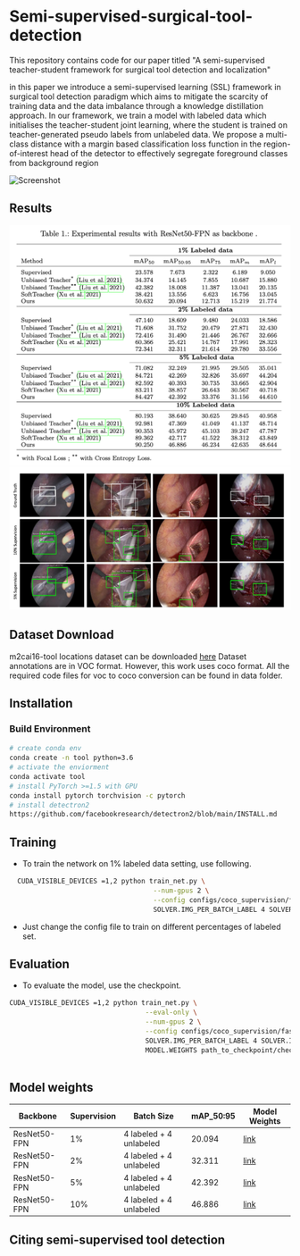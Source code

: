 # Semi-supervised-surgical-tool-detection
This repository contains code for our paper titled "A semi-supervised teacher-student framework for surgical tool detection and localization"

in this paper we introduce a semi-supervised learning (SSL) framework in surgical tool detection paradigm which aims to mitigate the scarcity of training data and the data imbalance through a knowledge distillation approach. In our framework, we train a model with labeled data which initialises the teacher-student joint learning, where the student is trained on teacher-generated pseudo labels from unlabeled data. We propose a multi-class distance with a margin based classification loss function in the region-of-interest head of the detector to effectively segregate foreground classes from background region

![Screenshot](Overview.png)

## Results
![Screenshot](quant.png)
![Screenshot](qualt.png)



## Dataset Download 
m2cai16-tool locations dataset can be downloaded [here](https://ai.stanford.edu/~syyeung/tooldetection.html)
Dataset annotations are in VOC format. However, this work uses coco format. All the required code files for voc to coco conversion can be found in data folder. 

## Installation
### Build Environment 
 ```sh
 # create conda env
 conda create -n tool python=3.6 
 # activate the enviorment 
 conda activate tool
 # install PyTorch >=1.5 with GPU 
 conda install pytorch torchvision -c pytorch 
 # install detectron2 
 https://github.com/facebookresearch/detectron2/blob/main/INSTALL.md   
   ```


## Training 
* To train the network on 1% labeled data setting, use following. <br />
```sh
  CUDA_VISIBLE_DEVICES =1,2 python train_net.py \
                                    --num-gpus 2 \
                                    --config configs/coco_supervision/faster_rcnn_R_50_FPN_sup1_run1.yaml \
                                    SOLVER.IMG_PER_BATCH_LABEL 4 SOLVER.IMG_PER_BATCH_UNLABEL 4
  ```
* Just change the config file to train on different percentages of labeled set. <br />

## Evaluation
* To evaluate the model, use the checkpoint. <br />
```sh
CUDA_VISIBLE_DEVICES =1,2 python train_net.py \
                                  --eval-only \
                                  --num-gpus 2 \
                                  --config configs/coco_supervision/faster_rcnn_R_50_FPN_sup1_run1.yaml\
                                  SOLVER.IMG_PER_BATCH_LABEL 4 SOLVER.IMG_PER_BATCH_UNLABEL 4 \
                                  MODEL.WEIGHTS path_to_checkpoint/checkpoint \
                                  
 ```

## Model weights

| Backbone  | Supervision       |  Batch Size                | mAP_50:95      |  Model Weights       |
| ------------- | ------------- | -------------              |  ------------- |   -------------      |
| ResNet50-FPN  | 1%            | 4 labeled + 4 unlabeled    |      20.094          |     [link](https://drive.google.com/file/d/1g3yEILz2bY--PYE8M4PpPxeUPh7Ky5Gb/view?usp=sharing)               |
| ResNet50-FPN  | 2%            | 4 labeled + 4 unlabeled    |      32.311         |     [link](https://drive.google.com/file/d/1iFXRk6E08BaLxt3CQ_yBFpp7a_w3vFcj/view?usp=sharing)               |
| ResNet50-FPN  | 5%            | 4 labeled + 4 unlabeled    |      42.392        |     [link](https://drive.google.com/file/d/1j5LcmOsI7Qs7ZNEAvvhr2T0Yn5mRktpJ/view?usp=sharing)              |
| ResNet50-FPN  | 10%           | 4 labeled + 4 unlabeled    |      46.886       |      [link](https://drive.google.com/file/d/1jtFxCn60DK7Ioy49Xqt4Yn2NHxsMTcN8/view?usp=sharing)         |




## Citing semi-supervised tool detection
